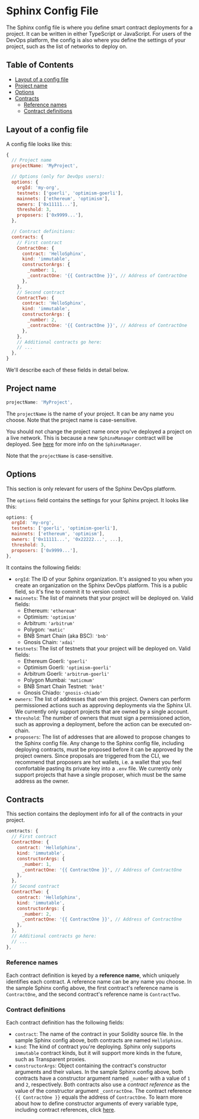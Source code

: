 # Sphinx Config File

The Sphinx config file is where you define smart contract deployments for a project. It can be
written in either TypeScript or JavaScript. For users of the DevOps platform, the config is also
where you define the settings of your project, such as the list of networks to deploy on.

## Table of Contents

- [Layout of a config file](#layout-of-a-config-file)
- [Project name](#project-name)
- [Options](#options)
- [Contracts](#contracts)
  - [Reference names](#reference-names)
  - [Contract definitions](#contract-definitions)

## Layout of a config file

A config file looks like this:
```js
{
  // Project name
  projectName: 'MyProject',

  // Options (only for DevOps users):
  options: {
    orgId: 'my-org',
    testnets: ['goerli', 'optimism-goerli'],
    mainnets: ['ethereum', 'optimism'],
    owners: ['0x11111...'],
    threshold: 3,
    proposers: ['0x9999...'],
  },

  // Contract definitions:
  contracts: {
    // First contract
    ContractOne: {
      contract: 'HelloSphinx',
      kind: 'immutable',
      constructorArgs: {
        _number: 1,
        _contractOne: '{{ ContractOne }}', // Address of ContractOne
      },
    },
    // Second contract
    ContractTwo: {
      contract: 'HelloSphinx',
      kind: 'immutable',
      constructorArgs: {
        _number: 2,
        _contractOne: '{{ ContractOne }}', // Address of ContractOne
      },
    },
    // Additional contracts go here:
    // ...
  },
}
```

We'll describe each of these fields in detail below.

## Project name

```js
projectName: 'MyProject',
```

The `projectName` is the name of your project. It can be any name you choose. Note that the project name is case-sensitive.

You should not change the project name once you've deployed a project on a live network. This is because a new `SphinxManager` contract will be deployed. See [here](https://github.com/sphinx-labs/sphinx/blob/develop/docs/sphinx-manager.md) for more info on the `SphinxManager`.

Note that the `projectName` is case-sensitive.

## Options

This section is only relevant for users of the Sphinx DevOps platform.

The `options` field contains the settings for your Sphinx project. It looks like this:
```js
options: {
  orgId: 'my-org',
  testnets: ['goerli', 'optimism-goerli'],
  mainnets: ['ethereum', 'optimism'],
  owners: ['0x11111...', '0x22222...', ...],
  threshold: 3,
  proposers: ['0x9999...'],
},
```

It contains the following fields:
* `orgId`: The ID of your Sphinx organization. It's assigned to you when you create an organization on the Sphinx DevOps platform. This is a public field, so it's fine to commit it to version control.
* `mainnets`: The list of mainnets that your project will be deployed on. Valid fields:
  * Ethereum: `'ethereum'`
  * Optimism: `'optimism'`
  * Arbitrum: `'arbitrum'`
  * Polygon: `'matic'`
  * BNB Smart Chain (aka BSC): `'bnb'`
  * Gnosis Chain: `'xdai'`
* `testnets`: The list of testnets that your project will be deployed on. Valid fields:
  * Ethereum Goerli: `'goerli'`
  * Optimism Goerli: `'optimism-goerli'`
  * Arbitrum Goerli: `'arbitrum-goerli'`
  * Polygon Mumbai: `'maticmum'`
  * BNB Smart Chain Testnet: `'bnbt'`
  * Gnosis Chiado: `'gnosis-chiado'`
* `owners`: The list of addresses that own this project. Owners can perform permissioned actions such as approving deployments via the Sphinx UI. We currently only support projects that are owned by a single account.
* `threshold`: The number of owners that must sign a permissioned action, such as approving a deployment, before the action can be executed on-chain.
* `proposers`: The list of addresses that are allowed to propose changes to the Sphinx config file. Any change to the Sphinx config file, including deploying contracts, must be proposed before it can be approved by the project owners. Since proposals are triggered from the CLI, we recommend that proposers are hot wallets, i.e. a wallet that you feel comfortable pasting its private key into a `.env` file. We currently only support projects that have a single proposer, which must be the same address as the owner.

## Contracts

This section contains the deployment info for all of the contracts in your project.

```js
contracts: {
  // First contract
  ContractOne: {
    contract: 'HelloSphinx',
    kind: 'immutable',
    constructorArgs: {
      _number: 1,
      _contractOne: '{{ ContractOne }}', // Address of ContractOne
    },
  },
  // Second contract
  ContractTwo: {
    contract: 'HelloSphinx',
    kind: 'immutable',
    constructorArgs: {
      _number: 2,
      _contractOne: '{{ ContractOne }}', // Address of ContractOne
    },
  },
  // Additional contracts go here:
  // ...
},
```

### Reference names

Each contract definition is keyed by a **reference name**, which uniquely identifies each contract. A reference name can be any name you choose. In the sample Sphinx config above, the first contract's reference name is `ContractOne`, and the second contract's reference name is `ContractTwo`.

### Contract definitions

Each contract definition has the following fields:

* `contract`: The name of the contract in your Solidity source file. In the sample Sphinx config above, both contracts are named `HelloSphinx`.
* `kind`: The kind of contract you're deploying. Sphinx only supports `immutable` contract kinds, but it will support more kinds in the future, such as Transparent proxies.
* `constructorArgs`: Object containing the contract's constructor arguments and their values. In the sample Sphinx config above, both contracts have a constructor argument named `_number` with a value of `1` and `2`, respectively. Both contracts also use a _contract reference_ as the value of the constructor argument `_contractOne`. The contract reference `{{ ContractOne }}` equals the address of `ContractOne`. To learn more about how to define constructor arguments of every variable type, including contract references, click [here](https://github.com/sphinx-labs/sphinx/blob/develop/docs/constructor-args.md).

